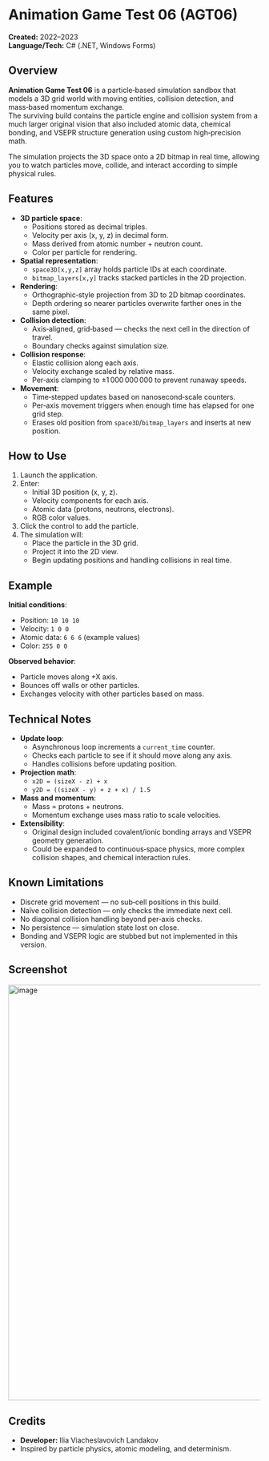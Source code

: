 # Animation Game Test 06 (AGT06)

**Created:** 2022–2023  
**Language/Tech:** C# (.NET, Windows Forms)

## Overview
**Animation Game Test 06** is a particle‑based simulation sandbox that models a 3D grid world with moving entities, collision detection, and mass‑based momentum exchange.  
The surviving build contains the particle engine and collision system from a much larger original vision that also included atomic data, chemical bonding, and VSEPR structure generation using custom high‑precision math.

The simulation projects the 3D space onto a 2D bitmap in real time, allowing you to watch particles move, collide, and interact according to simple physical rules.

## Features
- **3D particle space**:
  - Positions stored as decimal triples.
  - Velocity per axis (x, y, z) in decimal form.
  - Mass derived from atomic number + neutron count.
  - Color per particle for rendering.
- **Spatial representation**:
  - `space3D[x,y,z]` array holds particle IDs at each coordinate.
  - `bitmap_layers[x,y]` tracks stacked particles in the 2D projection.
- **Rendering**:
  - Orthographic‑style projection from 3D to 2D bitmap coordinates.
  - Depth ordering so nearer particles overwrite farther ones in the same pixel.
- **Collision detection**:
  - Axis‑aligned, grid‑based — checks the next cell in the direction of travel.
  - Boundary checks against simulation size.
- **Collision response**:
  - Elastic collision along each axis.
  - Velocity exchange scaled by relative mass.
  - Per‑axis clamping to ±1 000 000 000 to prevent runaway speeds.
- **Movement**:
  - Time‑stepped updates based on nanosecond‑scale counters.
  - Per‑axis movement triggers when enough time has elapsed for one grid step.
  - Erases old position from `space3D`/`bitmap_layers` and inserts at new position.

## How to Use
1. Launch the application.
2. Enter:
   - Initial 3D position (x, y, z).
   - Velocity components for each axis.
   - Atomic data (protons, neutrons, electrons).
   - RGB color values.
3. Click the control to add the particle.
4. The simulation will:
   - Place the particle in the 3D grid.
   - Project it into the 2D view.
   - Begin updating positions and handling collisions in real time.

## Example
**Initial conditions**:
- Position: `10 10 10`
- Velocity: `1 0 0`
- Atomic data: `6 6 6` (example values)
- Color: `255 0 0`

**Observed behavior**:
- Particle moves along +X axis.
- Bounces off walls or other particles.
- Exchanges velocity with other particles based on mass.

## Technical Notes
- **Update loop**:
  - Asynchronous loop increments a `current_time` counter.
  - Checks each particle to see if it should move along any axis.
  - Handles collisions before updating position.
- **Projection math**:
  - `x2D = (sizeX - z) + x`
  - `y2D = ((sizeX - y) + z + x) / 1.5`
- **Mass and momentum**:
  - Mass = protons + neutrons.
  - Momentum exchange uses mass ratio to scale velocities.
- **Extensibility**:
  - Original design included covalent/ionic bonding arrays and VSEPR geometry generation.
  - Could be expanded to continuous‑space physics, more complex collision shapes, and chemical interaction rules.

## Known Limitations
- Discrete grid movement — no sub‑cell positions in this build.
- Naïve collision detection — only checks the immediate next cell.
- No diagonal collision handling beyond per‑axis checks.
- No persistence — simulation state lost on close.
- Bonding and VSEPR logic are stubbed but not implemented in this version.

## Screenshot
<img width="1662" height="830" alt="image" src="https://github.com/user-attachments/assets/a5dde090-7b66-4b63-b142-a64ecf4e10e0" />


## Credits
- **Developer:** Ilia Viacheslavovich Landakov  
- Inspired by particle physics, atomic modeling, and determinism.
